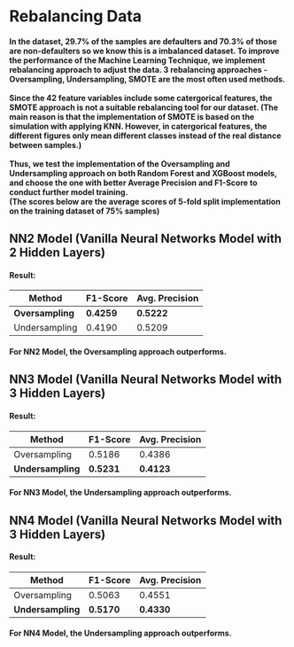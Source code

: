 # Rebalancing Data
#### In the dataset, 29.7% of the samples are defaulters and 70.3% of those are non-defaulters so we know this is a imbalanced dataset. To improve the performance of the Machine Learning Technique, we implement rebalancing approach to adjust the data. 3 rebalancing approaches - Oversampling, Undersampling, SMOTE are the most often used methods. <br><br> Since the 42 feature variables include some catergorical features, the SMOTE approach is not a suitable rebalancing tool for our dataset. (The main reason is that the implementation of SMOTE is based on the simulation with applying KNN. However, in catergorical features, the different figures only mean different classes instead of the real distance between samples.) <br><br> Thus, we test the implementation of the Oversampling and Undersampling approach on both Random Forest and XGBoost models, and choose the one with better Average Precision and F1-Score to conduct further model training. <br> (The scores below are the average scores of 5-fold split implementation on the training dataset of 75% samples)

## NN2 Model (Vanilla Neural Networks Model with 2 Hidden Layers)
#### Result: 
| Method        | F1-Score | Avg. Precision |
|---------------|----------|----------------|
| **Oversampling**  | **0.4259**   | **0.5222**         |
| Undersampling | 0.4190   | 0.5209         |
#### For NN2 Model, the Oversampling approach outperforms.

## NN3 Model (Vanilla Neural Networks Model with 3 Hidden Layers)
#### Result: 
| Method        | F1-Score | Avg. Precision |
|---------------|----------|----------------|
| Oversampling  | 0.5186   | 0.4386         |
| **Undersampling** | **0.5231**   | **0.4123**         |
#### For NN3 Model, the Undersampling approach outperforms.

## NN4 Model (Vanilla Neural Networks Model with 3 Hidden Layers)
#### Result: 
| Method        | F1-Score | Avg. Precision |
|---------------|----------|----------------|
| Oversampling  | 0.5063   | 0.4551         |
| **Undersampling** | **0.5170**   | **0.4330**         |
#### For NN4 Model, the Undersampling approach outperforms.
